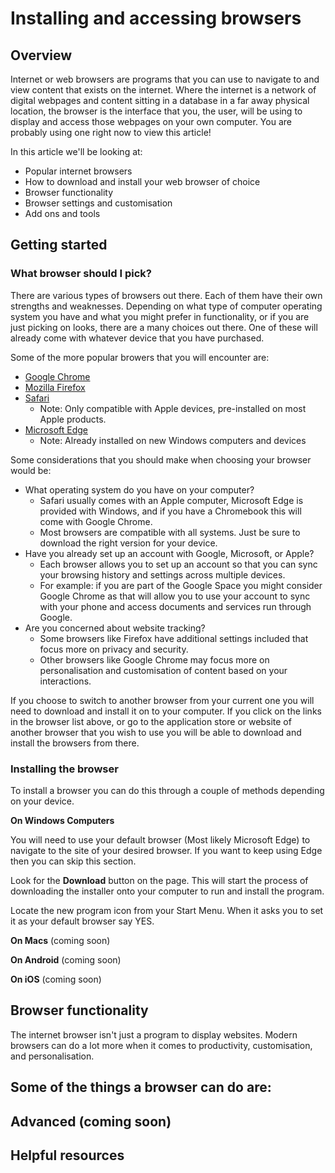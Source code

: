 # Installing and accessing browsers

## Overview 

Internet or web browsers are programs that you can use to navigate to and view content that exists on the internet. Where the internet is a network of digital webpages and content sitting in a database in a far away physical location, the browser is the interface that you, the user, will be using to display and access those webpages on your own computer. You are probably using one right now to view this article!

In this article we'll be looking at:
- Popular internet browsers
- How to download and install your web browser of choice
- Browser functionality
- Browser settings and customisation
- Add ons and tools

## Getting started

### What browser should I pick?

There are various types of browsers out there. Each of them have their own strengths and weaknesses. Depending on what type of computer operating system you have and what you might prefer in functionality, or if you are just picking on looks, there are a many choices out there. One of these will already come with whatever device that you have purchased.

Some of the more popular browers that you will encounter are:
- [Google Chrome](https://www.google.com/intl/en_au/chrome/)
- [Mozilla Firefox](https://www.mozilla.org/en-US/firefox/new/)
- [Safari](https://www.apple.com/au/safari/) 
  - Note: Only compatible with Apple devices, pre-installed on most Apple products. 
- [Microsoft Edge](https://www.microsoft.com/en-us/edge)
  - Note: Already installed on new Windows computers and devices

Some considerations that you should make when choosing your browser would be:
- What operating system do you have on your computer? 
  - Safari usually comes with an Apple computer, Microsoft Edge is provided with Windows, and if you have a Chromebook this will come with Google Chrome.
  - Most browsers are compatible with all systems. Just be sure to download the right version for your device.
- Have you already set up an account with Google, Microsoft, or Apple? 
  -  Each browser allows you to set up an account so that you can sync your browsing history and settings across multiple devices. 
  -  For example: if you are part of the Google Space you might consider Google Chrome as that will allow you to use your account to sync with your phone and access documents and services run through Google. 
-  Are you concerned about website tracking?
    -  Some browsers like Firefox have additional settings included that focus more on privacy and security. 
   -  Other browsers like Google Chrome may focus more on personalisation and customisation of content based on your interactions. 

If you choose to switch to another browser from your current one you will need to download and install it on to your computer. If you click on the links in the browser list above, or go to the application store or website of another browser that you wish to use you will be able to download and install the browsers from there.

### Installing the browser

To install a browser you can do this through a couple of methods depending on your device. 

**On Windows Computers**

You will need to use your default browser (Most likely Microsoft Edge) to navigate to the site of your desired browser. If you want to keep using Edge then you can skip this section.

Look for the **Download** button on the page. This will start the process of downloading the installer onto your computer to run and install the program.

Locate the new program icon from your Start Menu. When it asks you to set it as your default browser say YES. 

**On Macs** (coming soon)

**On Android** (coming soon)

**On iOS** (coming soon)


## Browser functionality

The internet browser isn't just a program to display websites. Modern browsers can do a lot more when it comes to productivity, customisation, and personalisation. 

Some of the things a browser can do are:
- 


## Advanced (coming soon)


## Helpful resources    
